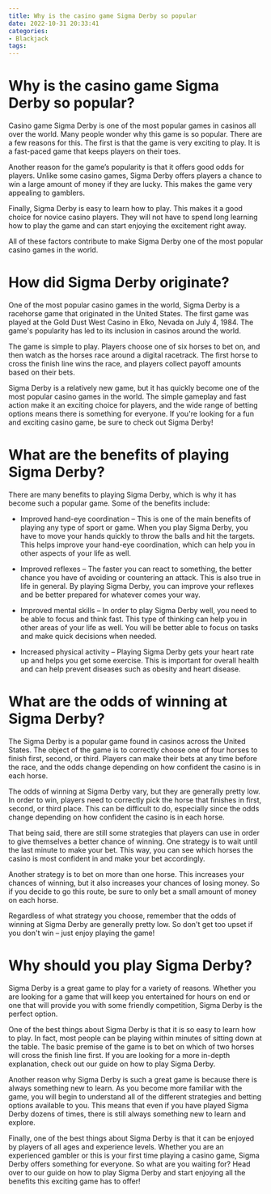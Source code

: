```yaml
---
title: Why is the casino game Sigma Derby so popular
date: 2022-10-31 20:33:41
categories:
- Blackjack
tags:
---
```



#  Why is the casino game Sigma Derby so popular?

Casino game Sigma Derby is one of the most popular games in casinos all over the world. Many people wonder why this game is so popular. There are a few reasons for this. The first is that the game is very exciting to play. It is a fast-paced game that keeps players on their toes.

Another reason for the game’s popularity is that it offers good odds for players. Unlike some casino games, Sigma Derby offers players a chance to win a large amount of money if they are lucky. This makes the game very appealing to gamblers.

Finally, Sigma Derby is easy to learn how to play. This makes it a good choice for novice casino players. They will not have to spend long learning how to play the game and can start enjoying the excitement right away.

All of these factors contribute to make Sigma Derby one of the most popular casino games in the world.

#  How did Sigma Derby originate?

One of the most popular casino games in the world, Sigma Derby is a racehorse game that originated in the United States. The first game was played at the Gold Dust West Casino in Elko, Nevada on July 4, 1984. The game's popularity has led to its inclusion in casinos around the world.

The game is simple to play. Players choose one of six horses to bet on, and then watch as the horses race around a digital racetrack. The first horse to cross the finish line wins the race, and players collect payoff amounts based on their bets.

Sigma Derby is a relatively new game, but it has quickly become one of the most popular casino games in the world. The simple gameplay and fast action make it an exciting choice for players, and the wide range of betting options means there is something for everyone. If you're looking for a fun and exciting casino game, be sure to check out Sigma Derby!

#  What are the benefits of playing Sigma Derby?

There are many benefits to playing Sigma Derby, which is why it has become such a popular game. Some of the benefits include:

* Improved hand-eye coordination – This is one of the main benefits of playing any type of sport or game. When you play Sigma Derby, you have to move your hands quickly to throw the balls and hit the targets. This helps improve your hand-eye coordination, which can help you in other aspects of your life as well.

* Improved reflexes – The faster you can react to something, the better chance you have of avoiding or countering an attack. This is also true in life in general. By playing Sigma Derby, you can improve your reflexes and be better prepared for whatever comes your way.

* Improved mental skills – In order to play Sigma Derby well, you need to be able to focus and think fast. This type of thinking can help you in other areas of your life as well. You will be better able to focus on tasks and make quick decisions when needed.

* Increased physical activity – Playing Sigma Derby gets your heart rate up and helps you get some exercise. This is important for overall health and can help prevent diseases such as obesity and heart disease.

#  What are the odds of winning at Sigma Derby?



The Sigma Derby is a popular game found in casinos across the United States. The object of the game is to correctly choose one of four horses to finish first, second, or third. Players can make their bets at any time before the race, and the odds change depending on how confident the casino is in each horse.

The odds of winning at Sigma Derby vary, but they are generally pretty low. In order to win, players need to correctly pick the horse that finishes in first, second, or third place. This can be difficult to do, especially since the odds change depending on how confident the casino is in each horse.

That being said, there are still some strategies that players can use in order to give themselves a better chance of winning. One strategy is to wait until the last minute to make your bet. This way, you can see which horses the casino is most confident in and make your bet accordingly.

Another strategy is to bet on more than one horse. This increases your chances of winning, but it also increases your chances of losing money. So if you decide to go this route, be sure to only bet a small amount of money on each horse.

Regardless of what strategy you choose, remember that the odds of winning at Sigma Derby are generally pretty low. So don't get too upset if you don't win – just enjoy playing the game!

#  Why should you play Sigma Derby?

Sigma Derby is a great game to play for a variety of reasons. Whether you are looking for a game that will keep you entertained for hours on end or one that will provide you with some friendly competition, Sigma Derby is the perfect option.

One of the best things about Sigma Derby is that it is so easy to learn how to play. In fact, most people can be playing within minutes of sitting down at the table. The basic premise of the game is to bet on which of two horses will cross the finish line first. If you are looking for a more in-depth explanation, check out our guide on how to play Sigma Derby.

Another reason why Sigma Derby is such a great game is because there is always something new to learn. As you become more familiar with the game, you will begin to understand all of the different strategies and betting options available to you. This means that even if you have played Sigma Derby dozens of times, there is still always something new to learn and explore.

Finally, one of the best things about Sigma Derby is that it can be enjoyed by players of all ages and experience levels. Whether you are an experienced gambler or this is your first time playing a casino game, Sigma Derby offers something for everyone. So what are you waiting for? Head over to our guide on how to play Sigma Derby and start enjoying all the benefits this exciting game has to offer!